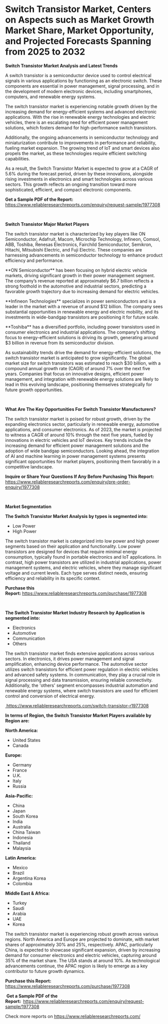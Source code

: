 <p><h1>Switch Transistor Market, Centers on Aspects such as Market Growth Market Share, Market Opportunity, and Projected Forecasts Spanning from 2025 to 2032</h1></p><p><strong>Switch Transistor Market Analysis and Latest Trends</strong></p>
<p><p>A switch transistor is a semiconductor device used to control electrical signals in various applications by functioning as an electronic switch. These components are essential in power management, signal processing, and in the development of modern electronic devices, including smartphones, computers, and renewable energy systems. </p><p>The switch transistor market is experiencing notable growth driven by the increasing demand for energy-efficient systems and advanced electronic applications. With the rise in renewable energy technologies and electric vehicles, there is an escalating need for efficient power management solutions, which fosters demand for high-performance switch transistors. </p><p>Additionally, the ongoing advancements in semiconductor technology and miniaturization contribute to improvements in performance and reliability, fueling market expansion. The growing trend of IoT and smart devices also propels the market, as these technologies require efficient switching capabilities. </p><p>As a result, the Switch Transistor Market is expected to grow at a CAGR of 5.6% during the forecast period, driven by these innovations, alongside rising investments in electronics and smart technologies across various sectors. This growth reflects an ongoing transition toward more sophisticated, efficient, and compact electronic components.</p></p>
<p><strong>Get a Sample PDF of the Report:&nbsp;</strong> <a href="https://www.reliableresearchreports.com/enquiry/request-sample/1977308?utm_campaign=2333&utm_medium=2&utm_source=Github&utm_content=ia&utm_term=11022025&utm_id=switch-transistor">https://www.reliableresearchreports.com/enquiry/request-sample/1977308</a></p>
<p>&nbsp;</p>
<p><strong>Switch Transistor Major Market Players</strong></p>
<p><p>The switch transistor market is characterized by key players like ON Semiconductor, Adafruit, Macom, Microchip Technology, Infineon, Comsol, ABB, Toshiba, Renesas Electronics, Fairchild Semiconductor, Semikron, Hitachi, Mitsubishi Electric, and Fuji Electric. These companies are harnessing advancements in semiconductor technology to enhance product efficiency and performance.</p><p>**ON Semiconductor** has been focusing on hybrid electric vehicle markets, driving significant growth in their power management segment. The company’s revenue reported at approximately $6.7 billion reflects a strong foothold in the automotive and industrial sectors, predicting a favorable growth trajectory due to increasing demand for electric vehicles.</p><p>**Infineon Technologies** specializes in power semiconductors and is a leader in the market with a revenue of around $12 billion. The company sees substantial opportunities in renewable energy and electric mobility, and its investments in wide-bandgap transistors are positioning it for future scale.</p><p>**Toshiba** has a diversified portfolio, including power transistors used in consumer electronics and industrial applications. The company’s shifting focus to energy-efficient solutions is driving its growth, generating around $3 billion in revenue from its semiconductor division.</p><p>As sustainability trends drive the demand for energy-efficient solutions, the switch transistor market is anticipated to grow significantly. The global market size for switch transistors was estimated to reach $30 billion, with a compound annual growth rate (CAGR) of around 7% over the next five years. Companies that focus on innovative designs, efficient power management, and integration with renewable energy solutions are likely to lead in this evolving landscape, positioning themselves strategically for future growth opportunities.</p></p>
<p>&nbsp;</p>
<p><strong>What Are The Key Opportunities For Switch Transistor Manufacturers?</strong></p>
<p><p>The switch transistor market is poised for robust growth, driven by the expanding electronics sector, particularly in renewable energy, automotive applications, and consumer electronics. As of 2023, the market is projected to witness a CAGR of around 10% through the next five years, fueled by innovations in electric vehicles and IoT devices. Key trends include the increasing demand for efficient power management solutions and the adoption of wide bandgap semiconductors. Looking ahead, the integration of AI and machine learning in power management systems presents significant opportunities for market players, positioning them favorably in a competitive landscape.</p></p>
<p><strong>Inquire or Share Your Questions If Any Before Purchasing This Report:</strong> <a href="https://www.reliableresearchreports.com/enquiry/pre-order-enquiry/1977308?utm_campaign=2333&utm_medium=2&utm_source=Github&utm_content=ia&utm_term=11022025&utm_id=switch-transistor">https://www.reliableresearchreports.com/enquiry/pre-order-enquiry/1977308</a></p>
<p>&nbsp;</p>
<p><strong>Market Segmentation</strong></p>
<p><strong>The Switch Transistor Market Analysis by types is segmented into:</strong></p>
<p><ul><li>Low Power</li><li>High Power</li></ul></p>
<p><p>The switch transistor market is categorized into low power and high power segments based on their application and functionality. Low power transistors are designed for devices that require minimal energy consumption, typically found in portable electronics and IoT applications. In contrast, high power transistors are utilized in industrial applications, power management systems, and electric vehicles, where they manage significant voltage and current levels. Each type serves distinct needs, ensuring efficiency and reliability in its specific context.</p></p>
<p><strong>Purchase this Report:&nbsp;</strong><a href="https://www.reliableresearchreports.com/purchase/1977308?utm_campaign=2333&utm_medium=2&utm_source=Github&utm_content=ia&utm_term=11022025&utm_id=switch-transistor">https://www.reliableresearchreports.com/purchase/1977308</a></p>
<p>&nbsp;</p>
<p><strong>The Switch Transistor Market Industry Research by Application is segmented into:</strong></p>
<p><ul><li>Electronics</li><li>Automotive</li><li>Communication</li><li>Others</li></ul></p>
<p><p>The switch transistor market finds extensive applications across various sectors. In electronics, it drives power management and signal amplification, enhancing device performance. The automotive sector utilizes switch transistors for efficient power regulation in electric vehicles and advanced safety systems. In communication, they play a crucial role in signal processing and data transmission, ensuring reliable connectivity. Additionally, the 'others' segment encompasses industrial automation and renewable energy systems, where switch transistors are used for efficient control and conversion of electrical energy.</p></p>
<p><a href="https://www.reliableresearchreports.com/switch-transistor-r1977308?utm_campaign=2333&utm_medium=2&utm_source=Github&utm_content=ia&utm_term=11022025&utm_id=switch-transistor">&nbsp;https://www.reliableresearchreports.com/switch-transistor-r1977308</a></p>
<p><strong>In terms of Region, the Switch Transistor Market Players available by Region are:</strong></p>
<p>
    <p> <strong> North America: </strong>
        <ul>
            <li>United States</li>
            <li>Canada</li>
        </ul>
        </p> 
    <p> <strong> Europe: </strong>
        <ul>
            <li>Germany</li>
            <li>France</li>
            <li>U.K.</li>
            <li>Italy</li>
            <li>Russia</li>
        </ul>
        </p> 
    <p> <strong> Asia-Pacific: </strong>
        <ul>
            <li>China</li>
            <li>Japan</li>
            <li>South Korea</li>
            <li>India</li>
            <li>Australia</li>
            <li>China Taiwan</li>
            <li>Indonesia</li>
            <li>Thailand</li>
            <li>Malaysia</li>
        </ul>
        </p> 
    <p> <strong> Latin America: </strong>
        <ul>
            <li>Mexico</li>
            <li>Brazil</li>
            <li>Argentina Korea</li>
            <li>Colombia</li>
        </ul>
        </p> 
    <p> <strong> Middle East & Africa: </strong>
        <ul>
            <li>Turkey</li>
            <li>Saudi</li>
            <li>Arabia</li>
            <li>UAE</li>
            <li>Korea</li>
        </ul>
    </p>
    </p>
<p><p>The switch transistor market is experiencing robust growth across various regions. North America and Europe are projected to dominate, with market shares of approximately 30% and 25%, respectively. APAC, particularly China, is expected to showcase significant expansion, driven by increasing demand for consumer electronics and electric vehicles, capturing around 35% of the market share. The USA stands at around 10%. As technological advancements continue, the APAC region is likely to emerge as a key contributor to future growth dynamics.</p></p>
<p><strong>Purchase this Report: </strong><a href="https://www.reliableresearchreports.com/purchase/1977308?utm_campaign=2333&utm_medium=2&utm_source=Github&utm_content=ia&utm_term=11022025&utm_id=switch-transistor">https://www.reliableresearchreports.com/purchase/1977308</a></p>
<p>&nbsp;<strong>Get a Sample PDF of the Report:&nbsp;&nbsp;</strong><a href="https://www.reliableresearchreports.com/enquiry/request-sample/1977308?utm_campaign=2333&utm_medium=2&utm_source=Github&utm_content=ia&utm_term=11022025&utm_id=switch-transistor">https://www.reliableresearchreports.com/enquiry/request-sample/1977308</a></p>
<p><strong></strong></p>
<p>Check more reports on <a href="https://www.reliableresearchreports.com/?utm_campaign=2333&utm_medium=2&utm_source=Github&utm_content=ia&utm_term=11022025&utm_id=switch-transistor">https://www.reliableresearchreports.com/</a></p>